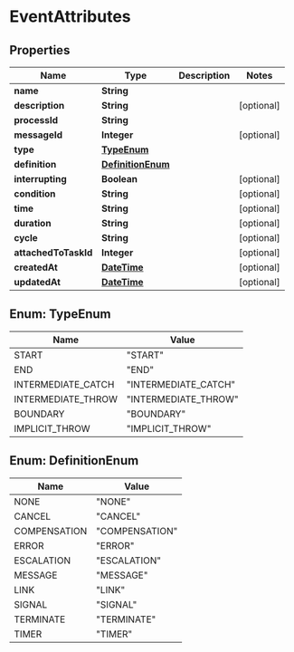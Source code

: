 
# EventAttributes

## Properties
Name | Type | Description | Notes
------------ | ------------- | ------------- | -------------
**name** | **String** |  | 
**description** | **String** |  |  [optional]
**processId** | **String** |  | 
**messageId** | **Integer** |  |  [optional]
**type** | [**TypeEnum**](#TypeEnum) |  | 
**definition** | [**DefinitionEnum**](#DefinitionEnum) |  | 
**interrupting** | **Boolean** |  |  [optional]
**condition** | **String** |  |  [optional]
**time** | **String** |  |  [optional]
**duration** | **String** |  |  [optional]
**cycle** | **String** |  |  [optional]
**attachedToTaskId** | **Integer** |  |  [optional]
**createdAt** | [**DateTime**](DateTime.md) |  |  [optional]
**updatedAt** | [**DateTime**](DateTime.md) |  |  [optional]


<a name="TypeEnum"></a>
## Enum: TypeEnum
Name | Value
---- | -----
START | &quot;START&quot;
END | &quot;END&quot;
INTERMEDIATE_CATCH | &quot;INTERMEDIATE_CATCH&quot;
INTERMEDIATE_THROW | &quot;INTERMEDIATE_THROW&quot;
BOUNDARY | &quot;BOUNDARY&quot;
IMPLICIT_THROW | &quot;IMPLICIT_THROW&quot;


<a name="DefinitionEnum"></a>
## Enum: DefinitionEnum
Name | Value
---- | -----
NONE | &quot;NONE&quot;
CANCEL | &quot;CANCEL&quot;
COMPENSATION | &quot;COMPENSATION&quot;
ERROR | &quot;ERROR&quot;
ESCALATION | &quot;ESCALATION&quot;
MESSAGE | &quot;MESSAGE&quot;
LINK | &quot;LINK&quot;
SIGNAL | &quot;SIGNAL&quot;
TERMINATE | &quot;TERMINATE&quot;
TIMER | &quot;TIMER&quot;



